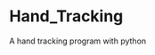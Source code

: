 # Hand_Tracking

<!--
#groups
Computer Vision

#languages
Python

#frames and libs
OpenCV

-->

A hand tracking program with python
